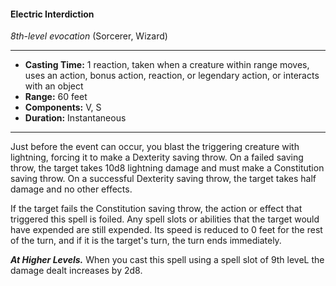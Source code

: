 #### Electric Interdiction
*8th-level evocation* (Sorcerer, Wizard)
___
- **Casting Time:** 1 reaction, taken when a creature within range moves, uses an action, bonus action, reaction, or legendary action, or interacts with an object 
- **Range:** 60 feet 
- **Components:** V, S 
- **Duration:** Instantaneous 
---
Just before the event can occur, you blast the triggering creature with lightning, forcing it to make a Dexterity saving throw. On a failed saving throw, the target takes 10d8 lightning damage and must make a Constitution saving throw. On a successful Dexterity saving throw, the target takes half damage and no other effects. 

If the target fails the Constitution saving throw, the action or effect that triggered this spell is foiled. Any spell slots or abilities that the target would have exp­ended are still expended. Its speed is reduced to 0 feet for the rest of the turn, and if it is the target's turn, the turn ends immediately. 

***At Higher Levels.*** When you cast this spell using a spell slot of 9th leveL the damage dealt increases by 2d8. 
